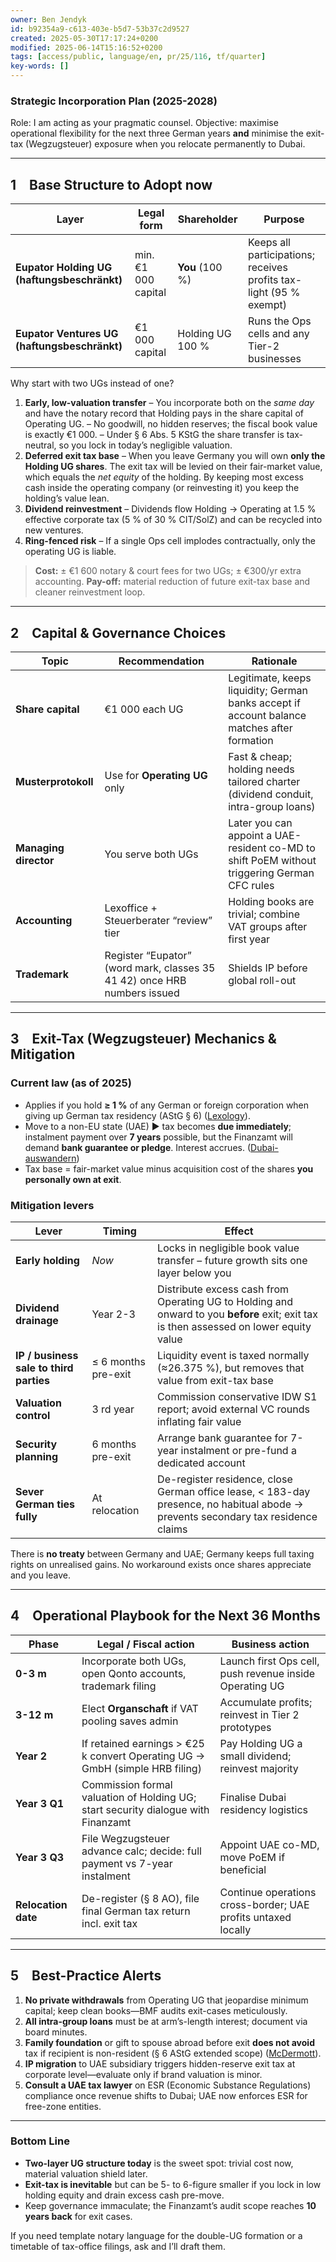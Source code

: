 ```yaml
---
owner: Ben Jendyk
id: b92354a9-c613-403e-b5d7-53b37c2d9527
created: 2025-05-30T17:17:24+0200
modified: 2025-06-14T15:16:52+0200
tags: [access/public, language/en, pr/25/116, tf/quarter]
key-words: []
---
```


### Strategic Incorporation Plan (2025-2028)

Role: I am acting as your pragmatic counsel. Objective: maximise operational flexibility for the next three German years **and** minimise the exit-tax (Wegzugsteuer) exposure when you relocate permanently to Dubai.

---

## 1 Base Structure to Adopt **now**

| Layer                                        | Legal form          | Shareholder      | Purpose                                                            |
| -------------------------------------------- | ------------------- | ---------------- | ------------------------------------------------------------------ |
| **Eupator Holding UG (haftungsbeschränkt)**  | min. €1 000 capital | **You** (100 %)  | Keeps all participations; receives profits tax-light (95 % exempt) |
| **Eupator Ventures UG (haftungsbeschränkt)** | €1 000 capital      | Holding UG 100 % | Runs the Ops cells and any Tier-2 businesses                       |

Why start with two UGs instead of one?

1. **Early, low-valuation transfer**
   – You incorporate both on the *same day* and have the notary record that Holding pays in the share capital of Operating UG.
   – No goodwill, no hidden reserves; the fiscal book value is exactly €1 000.
   – Under § 6 Abs. 5 KStG the share transfer is tax-neutral, so you lock in today’s negligible valuation.
2. **Deferred exit tax base**
   – When you leave Germany you will own **only the Holding UG shares**. The exit tax will be levied on their fair-market value, which equals the *net equity* of the holding. By keeping most excess cash inside the operating company (or reinvesting it) you keep the holding’s value lean.
3. **Dividend reinvestment**
   – Dividends flow Holding → Operating at 1.5 % effective corporate tax (5 % of 30 % CIT/SolZ) and can be recycled into new ventures.
4. **Ring-fenced risk**
   – If a single Ops cell implodes contractually, only the operating UG is liable.

> **Cost:** ± €1 600 notary & court fees for two UGs; ± €300/yr extra accounting.
> **Pay-off:** material reduction of future exit-tax base and cleaner reinvestment loop.

---

## 2 Capital & Governance Choices

| Topic                 | Recommendation                                                           | Rationale                                                                                    |
| --------------------- | ------------------------------------------------------------------------ | -------------------------------------------------------------------------------------------- |
| **Share capital**     | €1 000 each UG                                                           | Legitimate, keeps liquidity; German banks accept if account balance matches after formation  |
| **Musterprotokoll**   | Use for **Operating UG** only                                            | Fast & cheap; holding needs tailored charter (dividend conduit, intra-group loans)           |
| **Managing director** | You serve both UGs                                                       | Later you can appoint a UAE-resident co-MD to shift PoEM without triggering German CFC rules |
| **Accounting**        | Lexoffice + Steuerberater “review” tier                                  | Holding books are trivial; combine VAT groups after first year                               |
| **Trademark**         | Register “Eupator” (word mark, classes 35 41 42) once HRB numbers issued | Shields IP before global roll-out                                                            |

---

## 3 Exit-Tax (Wegzugsteuer) Mechanics & Mitigation

### Current law (as of 2025)

* Applies if you hold **≥ 1 %** of any German or foreign corporation when giving up German tax residency (AStG § 6) ([Lexology][1]).
* Move to a non-EU state (UAE) ► tax becomes **due immediately**; instalment payment over **7 years** possible, but the Finanzamt will demand **bank guarantee or pledge**. Interest accrues. ([Dubai-auswandern][2])
* Tax base = fair-market value minus acquisition cost of the shares **you personally own at exit**.

### Mitigation levers

| Lever                                   | Timing              | Effect                                                                                                                                 |
| --------------------------------------- | ------------------- | -------------------------------------------------------------------------------------------------------------------------------------- |
| **Early holding**                       | *Now*               | Locks in negligible book value transfer – future growth sits one layer below you                                                       |
| **Dividend drainage**                   | Year 2-3            | Distribute excess cash from Operating UG to Holding and onward to you **before** exit; exit tax is then assessed on lower equity value |
| **IP / business sale to third parties** | ≤ 6 months pre-exit | Liquidity event is taxed normally (≈26.375 %), but removes that value from exit-tax base                                               |
| **Valuation control**                   | 3 rd year           | Commission conservative IDW S1 report; avoid external VC rounds inflating fair value                                                   |
| **Security planning**                   | 6 months pre-exit   | Arrange bank guarantee for 7-year instalment or pre-fund a dedicated account                                                           |
| **Sever German ties fully**             | At relocation       | De-register residence, close German office lease, < 183-day presence, no habitual abode → prevents secondary tax residence claims      |

There is **no treaty** between Germany and UAE; Germany keeps full taxing rights on unrealised gains. No workaround exists once shares appreciate and you leave.

---

## 4 Operational Playbook for the Next 36 Months

| Phase               | Legal / Fiscal action                                                             | Business action                                               |
| ------------------- | --------------------------------------------------------------------------------- | ------------------------------------------------------------- |
| **0-3 m**           | Incorporate both UGs, open Qonto accounts, trademark filing                       | Launch first Ops cell, push revenue inside Operating UG       |
| **3-12 m**          | Elect **Organschaft** if VAT pooling saves admin                                  | Accumulate profits; reinvest in Tier 2 prototypes             |
| **Year 2**          | If retained earnings > €25 k convert Operating UG → GmbH (simple HRB filing)      | Pay Holding UG a small dividend; reinvest majority            |
| **Year 3 Q1**       | Commission formal valuation of Holding UG; start security dialogue with Finanzamt | Finalise Dubai residency logistics                            |
| **Year 3 Q3**       | File Wegzugsteuer advance calc; decide: full payment vs 7-year instalment         | Appoint UAE co-MD, move PoEM if beneficial                    |
| **Relocation date** | De-register (§ 8 AO), file final German tax return incl. exit tax                 | Continue operations cross-border; UAE profits untaxed locally |

---

## 5 Best-Practice Alerts

1. **No private withdrawals** from Operating UG that jeopardise minimum capital; keep clean books—BMF audits exit-cases meticulously.
2. **All intra-group loans** must be at arm’s-length interest; document via board minutes.
3. **Family foundation** or gift to spouse abroad before exit **does not avoid** tax if recipient is non-resident (§ 6 AStG extended scope) ([McDermott][3]).
4. **IP migration** to UAE subsidiary triggers hidden-reserve exit tax at corporate level—evaluate only if brand valuation is minor.
5. **Consult a UAE tax lawyer** on ESR (Economic Substance Regulations) compliance once revenue shifts to Dubai; UAE now enforces ESR for free-zone entities.

---

### Bottom Line

* **Two-layer UG structure today** is the sweet spot: trivial cost now, material valuation shield later.
* **Exit-tax is inevitable** but can be 5- to 6-figure smaller if you lock in low holding equity and drain excess cash pre-move.
* Keep governance immaculate; the Finanzamt’s audit scope reaches **10 years back** for exit cases.

If you need template notary language for the double-UG formation or a timetable of tax-office filings, ask and I’ll draft them.

[1]: https://www.lexology.com/library/detail.aspx?g=509fcc04-297b-4556-8d89-45dc148a9eaf&utm_source=chatgpt.com "Tax aspects of moving from Germany to Dubai - Lexology"
[2]: https://www.dubai-auswandern.de/en/blog/exit-taxation-germany/?utm_source=chatgpt.com "Exit taxation in Germany: Important changes in 2022 and tax advisor ..."
[3]: https://www.mwe.com/insights/exit-tax-for-investement-shares/?utm_source=chatgpt.com "Update on Exit Tax for Investment Shares - McDermott Will & Emery"

